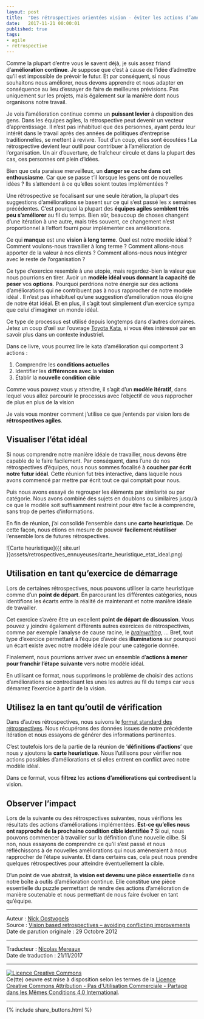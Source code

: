 ```yaml
---
layout: post
title:  "Des rétrospectives orientées vision - éviter les actions d’améliorations inutiles"
date:   2017-11-21 00:00:01
published: true
tags:
- agile
- rétrospective
---
```


Comme la plupart d’entre vous le savent déjà, je suis assez friand d’**amélioration continue**. Je suppose que c’est à cause de l’idée d’admettre qu’il est impossible de prévoir le futur. Et par conséquent, si nous souhaitons nous améliorer, nous devons apprendre et nous adapter en conséquence au lieu d’essayer de faire de meilleures prévisions. Pas uniquement sur les projets, mais également sur la manière dont nous organisons notre travail.

Je vois l’amélioration continue comme un **puissant levier** à  disposition des gens. Dans les équipes agiles, la rétrospective peut devenir un vecteur d’apprentissage. Il n’est pas inhabituel que des personnes, ayant perdu leur intérêt dans le travail après des années de politiques d’entreprise traditionnelles, se mettent à revivre. Tout d’un coup, elles sont écoutées ! La rétrospective devient leur outil pour contribuer à l’amélioration de l’organisation. Un air d’ouverture, de fraîcheur circule et dans la plupart des cas, ces personnes ont plein d’idées.

Bien que cela paraisse merveilleux, un **danger se cache dans cet enthousiasme**. Car que se passe t’il lorsque les gens ont de nouvelles idées ? Ils s’attendent à ce qu’elles soient toutes implémentées ?

Une rétrospective se focalisant sur une seule itération, la plupart des suggestions d’améliorations se basent sur ce qui s’est passé les x semaines précédentes. C’est pourquoi la plupart des **équipes agiles semblent très peu s’améliorer** au fil du temps. Bien sûr, beaucoup de choses changent d’une itération à une autre, mais très souvent, ce changement n’est proportionnel à l’effort fourni pour implémenter ces améliorations.

Ce qui **manque** est une **vision à long terme**. Quel est notre modèle idéal ? Comment voulons-nous travailler à long terme ? Comment allons-nous apporter de la valeur à nos clients ? Comment allons-nous nous intégrer avec le reste de l’organisation ?

Ce type d’exercice resemble à une utopie, mais regardez-bien la valeur que nous pourrions en tirer. Avoir un **modèle idéal vous donnant la capacité de peser** vos **options**. Pourquoi perdrions notre énergie sur des actions d’améliorations qui ne contribuent pas à nous rapprocher de notre modèle idéal . Il n’est pas inhabituel qu’une suggestion d’amélioration nous éloigne de notre état idéal. Et en plus, il s’agit tout simplement d’un exercice sympa que celui d’imaginer un monde idéal.

Ce type de processus est utilisé depuis longtemps dans d’autres domaines. Jetez un coup d’œil sur l’ouvrage [Toyota Kata](http://www.amazon.com/Toyota-Kata-Managing-Improvement-Adaptiveness/dp/0071635238), si vous êtes intéressé par en savoir plus dans un contexte industriel.

Dans ce livre, vous pourrez lire le kata d’amélioration qui comportent 3 actions :

1. Comprendre les **conditions actuelles**
2. Identifier les **différences avec** la **vision**
3. Établir la **nouvelle condition cible**

Comme vous pouvez vous y attendre, il s’agit d’un **modèle itératif**, dans lequel vous allez parcourir le processus avec l’objectif de vous rapprocher de plus en plus de la vision

Je vais vous montrer comment j’utilise ce que j’entends par vision lors de **rétrospectives agiles**.

## Visualiser l’état idéal

Si nous comprendre notre manière idéale de travailler, nous devons être capable de le faire facilement. Par conséquent, dans l’une de nos rétrospectives d’équipes, nous nous sommes focalisé à **coucher par écrit notre futur idéal**. Cette réunion fut très interactive, dans laquelle nous avons commencé par mettre par écrit tout ce qui comptait pour nous.

Puis nous avons essayé de regrouper les éléments par similarité ou par catégorie. Nous avons combiné des sujets en doublons ou similaires jusqu’à ce que le modèle soit suffisamment restreint pour être facile à comprendre, sans trop de pertes d’informations.

En fin de réunion, j’ai consolidé l’ensemble dans une **carte heuristique**. De cette façon, nous étions en mesure de pouvoir **facilement réutiliser** l’ensemble lors de futures rétrospectives.

![Carte heuristique]({{ site.url }}assets/retrospectives_ennuyeuses/carte_heuristique_etat_ideal.png)

## Utilisation en tant qu’exercice de démarrage

Lors de certaines rétrospectives, nous pouvons utiliser la carte heuristique comme d’un **point de départ**. En parcourant les différentes catégories, nous identifions les écarts entre la réalité de maintenant et notre manière idéale de travailler.

Cet exercice s’avère être un excellent **point de départ de discussion**. Vous pouvez y joindre également différents autres exercices de rétrospectives, comme par exemple l’analyse de cause racine, le [_brainwriting_](http://www.les-traducteurs-agiles.org/2017/02/27/des-retrospectives-ennuyeuses-episode-4.html), … Bref, tout type d’exercice permettant à l’équipe d’avoir des **illuminations** sur pourquoi un écart existe avec notre modèle idéale pour une catégorie donnée.

Finalement, nous pourrions arriver avec un ensemble d’**actions à mener pour franchir l’étape suivante** vers notre modèle idéal.

En utilisant ce format, nous supprimons le problème de choisir des actions d’améliorations se contredisant les unes les autres au fil du temps car vous démarrez l’exercice à partir de la vision.

## Utilisez la en tant qu’outil de vérification

Dans d’autres rétrospectives, nous suivons le [format standard des rétrospectives]((http://pragprog.com/book/dlret/agile-retrospectives)). Nous récupérons des données issues de notre précédente itération et nous essayons de générer des informations pertinentes.

C’est toutefois lors de la partie de la réunion de ‘**définitions d’actions**’ que nous y ajoutons la **carte heuristique**. Nous l’utilisons pour vérifier nos actions possibles d’améliorations et si elles entrent en conflict avec notre modèle idéal.

Dans ce format, vous **filtrez** les **actions d’améliorations qui contredisent** la vision.

## Observer l’impact

Lors de la suivante ou des rétrospectives suivantes, nous vérifions les résultats des actions d’améliorations implémentées. **Est-ce qu’elles nous ont rapproché de la prochaine condition cible identifiée ?** Si oui, nous pouvons commencer à travailler sur la définition d’une nouvelle cilbe. Si non, nous essayons de comprendre ce qu’il s’est passé et nous réfléchissons à de nouvelles améliorations qui nous amèneraient à nous rapprocher de l’étape suivante. Et dans certains cas, cela peut nous prendre quelques rétrospectives pour atteindre éventuellement la cible.

D’un point de vue abstrait, la **vision est devenu une pièce essentielle** dans notre boîte à outils d’amélioration continue. Elle constitue une pièce essentielle du puzzle permettant de rendre des actions d’amélioration de manière soutenable et nous permettant de nous faire évoluer en tant qu’équipe.

---
Auteur : [Nick Oostvogels](https://skycoach.be/ss/)  
Source : [Vision based retrospectives – avoiding conflicting improvements](https://skycoach.be/2012/10/29/vision-based-retrospectives-avoiding-conflicting-improvements/)  
Date de parution originale : 29 Octobre 2012  

---
Traducteur : [Nicolas Mereaux](http://www.les-traducteurs-agiles.org/traducteurs/)  
Date de traduction : 21/11/2017  

---

<a rel="license" href="http://creativecommons.org/licenses/by-nc-sa/4.0/"><img alt="Licence Creative Commons" style="border-width:0" src="http://i.creativecommons.org/l/by-nc-sa/4.0/88x31.png" /></a><br />Ce(tte) oeuvre est mise à disposition selon les termes de la <a rel="license" href="http://creativecommons.org/licenses/by-nc-sa/4.0/">Licence Creative Commons Attribution - Pas d'Utilisation Commerciale - Partage dans les Mêmes Conditions 4.0 International</a>.

---

{% include share_buttons.html %}
